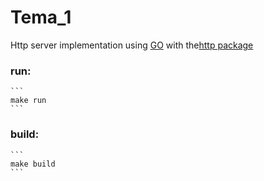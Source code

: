 # Tema_1
Http server implementation using <a href="https://go.dev" target="_blank">GO</a> with the<a href="https://pkg.go.dev/net/http" target="_blank">http package</a>

### run:
    ```
    make run
    ```
### build:
    ```
    make build
    ```
